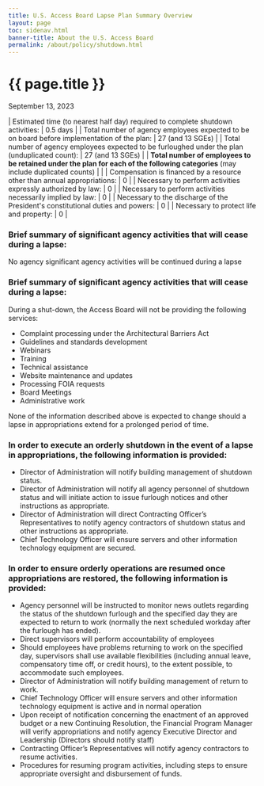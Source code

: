 ```yaml
---
title: U.S. Access Board Lapse Plan Summary Overview
layout: page
toc: sidenav.html
banner-title: About the U.S. Access Board
permalink: /about/policy/shutdown.html
---
```

# {{ page.title }}

September 13, 2023

| Estimated time (to nearest half day) required to complete shutdown activities: | 0.5 days |
| Total number of agency employees expected to be on board before implementation of the plan: | 27 (and 13 SGEs) |
| Total number of agency employees expected to be furloughed under the plan (unduplicated count):  | 27 (and 13 SGEs) |
| **Total number of employees to be retained under the plan for each of the following categories** (may include duplicated counts) | |
| Compensation is financed by a resource other than annual appropriations: | 0 |
| Necessary to perform activities expressly authorized by law: | 0 |
| Necessary to perform activities necessarily implied by law: | 0 |
| Necessary to the discharge of the President's constitutional duties and powers: | 0 |
| Necessary to protect life and property: | 0 |

### Brief summary of significant agency activities that will cease during a lapse:

No agency significant agency activities will be continued during a lapse

### Brief summary of significant agency activities that will cease during a lapse:

During a shut-down, the Access Board will not be providing the following services:
- Complaint processing under the Architectural Barriers Act
- Guidelines and standards development
- Webinars
- Training
- Technical assistance
- Website maintenance and updates
- Processing FOIA requests
- Board Meetings
- Administrative work

None of the information described above is expected to change should a lapse in appropriations extend for a prolonged period of time.

### In order to execute an orderly shutdown in the event of a lapse in appropriations, the following information is provided:

- Director of Administration will notify building management of shutdown status.
- Director of Administration will notify all agency personnel of shutdown status and will initiate action to issue furlough notices and other instructions as appropriate.
- Director of Administration will direct Contracting Officer’s Representatives to notify agency contractors of shutdown status and other instructions as appropriate.
- Chief Technology Officer will ensure servers and other information technology equipment are secured.

### In order to ensure orderly operations are resumed once appropriations are restored, the following information is provided:

- Agency personnel will be instructed to monitor news outlets regarding the status of the shutdown furlough and the specified day they are expected to return to work (normally the next scheduled workday after the furlough has ended).
- Direct supervisors will perform accountability of employees
- Should employees have problems returning to work on the specified day, supervisors shall use available flexibilities (including annual leave, compensatory time off, or credit hours), to the extent possible, to accommodate such employees.
- Director of Administration will notify building management of return to work.
- Chief Technology Officer will ensure servers and other information technology equipment is active and in normal operation
- Upon receipt of notification concerning the enactment of an approved budget or a new Continuing Resolution, the Financial Program Manager will verify appropriations and notify agency Executive Director and Leadership (Directors should notify staff)
- Contracting Officer’s Representatives will notify agency contractors to resume activities.
- Procedures for resuming program activities, including steps to ensure appropriate oversight and disbursement of funds.
